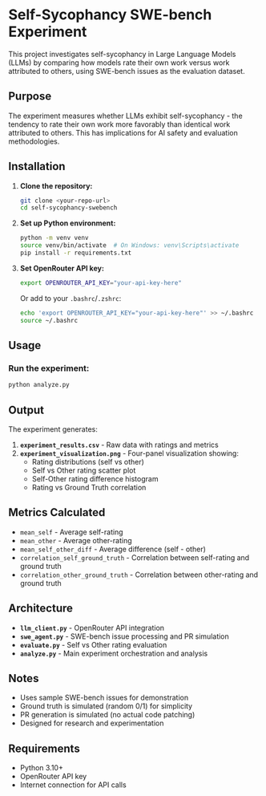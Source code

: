 # Self-Sycophancy SWE-bench Experiment

This project investigates self-sycophancy in Large Language Models (LLMs) by comparing how models rate their own work versus work attributed to others, using SWE-bench issues as the evaluation dataset.

## Purpose

The experiment measures whether LLMs exhibit self-sycophancy - the tendency to rate their own work more favorably than identical work attributed to others. This has implications for AI safety and evaluation methodologies.

## Installation

1. **Clone the repository:**
   ```bash
   git clone <your-repo-url>
   cd self-sycophancy-swebench
   ```

2. **Set up Python environment:**
   ```bash
   python -m venv venv
   source venv/bin/activate  # On Windows: venv\Scripts\activate
   pip install -r requirements.txt
   ```

3. **Set OpenRouter API key:**
   ```bash
   export OPENROUTER_API_KEY="your-api-key-here"
   ```
   
   Or add to your `.bashrc`/`.zshrc`:
   ```bash
   echo 'export OPENROUTER_API_KEY="your-api-key-here"' >> ~/.bashrc
   source ~/.bashrc
   ```

## Usage

### Run the experiment:
```bash
python analyze.py
```

## Output

The experiment generates:

1. **`experiment_results.csv`** - Raw data with ratings and metrics
2. **`experiment_visualization.png`** - Four-panel visualization showing:
   - Rating distributions (self vs other)
   - Self vs Other rating scatter plot
   - Self-Other rating difference histogram
   - Rating vs Ground Truth correlation

## Metrics Calculated

- `mean_self` - Average self-rating
- `mean_other` - Average other-rating  
- `mean_self_other_diff` - Average difference (self - other)
- `correlation_self_ground_truth` - Correlation between self-rating and ground truth
- `correlation_other_ground_truth` - Correlation between other-rating and ground truth

## Architecture

- **`llm_client.py`** - OpenRouter API integration
- **`swe_agent.py`** - SWE-bench issue processing and PR simulation
- **`evaluate.py`** - Self vs Other rating evaluation
- **`analyze.py`** - Main experiment orchestration and analysis

## Notes

- Uses sample SWE-bench issues for demonstration
- Ground truth is simulated (random 0/1) for simplicity
- PR generation is simulated (no actual code patching)
- Designed for research and experimentation

## Requirements

- Python 3.10+
- OpenRouter API key
- Internet connection for API calls
